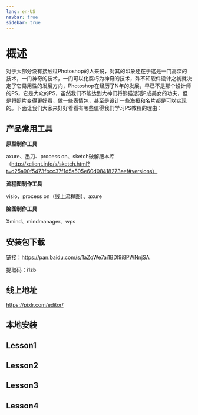 ```yaml
---
lang: en-US
navbar: true
sidebar: true
---
```


# 概述
对于大部分没有接触过Photoshop的人来说，对其的印象还在于这是一门高深的技术，一门神奇的技术，一门可以化腐朽为神奇的技术，殊不知软件设计之初就决定了它易用性的发展方向，Photoshop在经历了N年的发展，早已不是那个设计师的PS，它是大众的PS，虽然我们不能达到大神们将熊猫活活P成美女的功夫，但是将照片变得更好看，做一些表情包，甚至是设计一些海报和名片都是可以实现的。下面让我们大家来好好看看有哪些值得我们学习PS教程的理由：
## 产品常用工具
**原型制作工具**

axure、墨刀、process on、sketch破解版本库（http://xclient.info/s/sketch.html?t=d25a90f5473fbcc37f1d5a505e60d08418273aef#versions）

**流程图制作工具**

visio、process on（线上流程图）、axure

**脑图制作工具**

Xmind、mindmanager、wps

## 安装包下载
链接：https://pan.baidu.com/s/1aZqWe7ai1BDI9i8PWNnjSA 

提取码：i1zb
## 线上地址
https://pixlr.com/editor/


## 本地安装
## Lesson1
## Lesson2
## Lesson3
## Lesson4